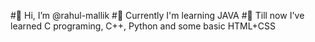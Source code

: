 #👋 Hi, I’m @rahul-mallik
#🌱 Currently I'm learning JAVA
#👀 Till now I've learned C programing, C++, Python and some basic HTML+CSS

